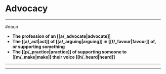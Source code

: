 # Advocacy
---
#noun
- **The profession of an [[a/_advocate|advocate]]**
- **The [[a/_act|act]] of [[a/_arguing|arguing]] in [[f/_favour|favour]] of, or supporting something**
- **The [[p/_practice|practice]] of supporting someone to [[m/_make|make]] their voice [[h/_heard|heard]]**
---
---
